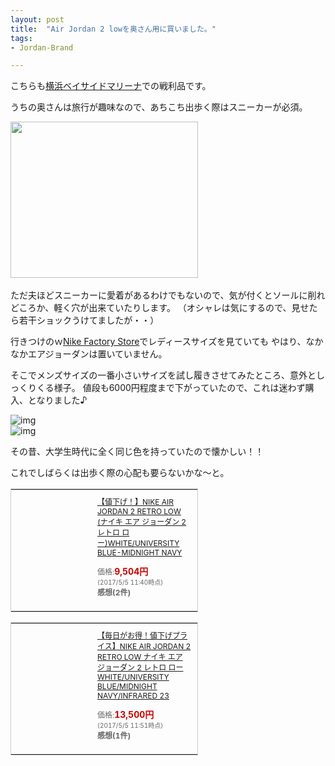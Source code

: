 ```yaml
---
layout: post
title:  "Air Jordan 2 lowを奥さん用に買いました。"
tags:
- Jordan-Brand

---
```

こちらも[横浜ベイサイドマリーナ](http://ybmarina.com)での戦利品です。

うちの奥さんは旅行が趣味なので、あちこち出歩く際はスニーカーが必須。

<a href="https://px.a8.net/svt/ejp?a8mat=2TIHV1+87WGFM+3LBA+609HT" target="_blank" rel="nofollow">
<img border="0" width="300" height="250" alt="" src="https://www25.a8.net/svt/bgt?aid=170504173497&wid=001&eno=01&mid=s00000016759001009000&mc=1"></a>
<img border="0" width="1" height="1" src="https://www12.a8.net/0.gif?a8mat=2TIHV1+87WGFM+3LBA+609HT" alt="">

ただ夫ほどスニーカーに愛着があるわけでもないので、気が付くとソールに削れどころか、軽く穴が出来ていたりします。
（オシャレは気にするので、見せたら若干ショックうけてましたが・・）

行きつけのｗ[Nike Factory Store](http://www.31op.com/yokohama/shop/yok21010.html)でレディースサイズを見ていても
やはり、なかなかエアジョーダンは置いていません。

そこでメンズサイズの一番小さいサイズを試し履きさせてみたところ、意外としっくりくる様子。
値段も6000円程度まで下がっていたので、これは迷わず購入、となりました♪

![img](https://watarusuzuki.github.io/images/myshoes/IMG_0568.JPG)  
![img](https://watarusuzuki.github.io/images/myshoes/IMG_0569.JPG)  

その昔、大学生時代に全く同じ色を持っていたので懐かしい！！

これでしばらくは出歩く際の心配も要らないかな～と。

<table cellpadding="0" cellspacing="0" border="0" style=" border:1px solid #ccc; width:300px;"><tr style="border-style:none;"><td style="vertical-align:top; border-style:none; padding:10px; width:108px;"><a href="https://rpx.a8.net/svt/ejp?a8mat=2HSPW2+9XTJCI+2HOM+BWGDT&rakuten=y&a8ejpredirect=http%3A%2F%2Fhb.afl.rakuten.co.jp%2Fhgc%2Fg00qek54.2bo11c68.g00qek54.2bo12d0b%2Fa15082587770_2HSPW2_9XTJCI_2HOM_BWGDT%3Fpc%3Dhttp%253A%252F%252Fitem.rakuten.co.jp%252Fdolkick%252F832819-107%252F%26m%3Dhttp%253A%252F%252Fm.rakuten.co.jp%252Fdolkick%252Fi%252F10005236%252F" target="_blank" rel="nofollow"><img border="0" alt="" src="http://thumbnail.image.rakuten.co.jp/@0_mall/dolkick/cabinet/03527087/imgrc0067262719.jpg?_ex=128x128" /></a></td><td style="font-size:12px; vertical-align:middle; border-style:none; padding:10px;"><p style="padding:0; margin:0;"><a href="https://rpx.a8.net/svt/ejp?a8mat=2HSPW2+9XTJCI+2HOM+BWGDT&rakuten=y&a8ejpredirect=http%3A%2F%2Fhb.afl.rakuten.co.jp%2Fhgc%2Fg00qek54.2bo11c68.g00qek54.2bo12d0b%2Fa15082587770_2HSPW2_9XTJCI_2HOM_BWGDT%3Fpc%3Dhttp%253A%252F%252Fitem.rakuten.co.jp%252Fdolkick%252F832819-107%252F%26m%3Dhttp%253A%252F%252Fm.rakuten.co.jp%252Fdolkick%252Fi%252F10005236%252F" target="_blank" rel="nofollow">【値下げ！】NIKE AIR JORDAN 2 RETRO LOW (ナイキ エア ジョーダン 2 レトロ ロー)WHITE/UNIVERSITY BLUE-MIDNIGHT NAVY</a></p><p style="color:#666; margin-top:5px line-height:1.5;">価格:<span style="font-size:14px; color:#C00; font-weight:bold;">9,504円</span><br/><span style="font-size:10px; font-weight:normal;">(2017/5/5 11:40時点)</span><br/><span style="font-weight:bold;">感想(2件)</span></p></td></tr></table>

<table cellpadding="0" cellspacing="0" border="0" style=" border:1px solid #ccc; width:300px;"><tr style="border-style:none;"><td style="vertical-align:top; border-style:none; padding:10px; width:108px;"><a href="https://rpx.a8.net/svt/ejp?a8mat=2HSPW2+9XTJCI+2HOM+BWGDT&rakuten=y&a8ejpredirect=http%3A%2F%2Fhb.afl.rakuten.co.jp%2Fhgc%2Fg00q2mf4.2bo115e2.g00q2mf4.2bo12c7a%2Fa15082587770_2HSPW2_9XTJCI_2HOM_BWGDT%3Fpc%3Dhttp%253A%252F%252Fitem.rakuten.co.jp%252Flowtex%252F832819-107%252F%26m%3Dhttp%253A%252F%252Fm.rakuten.co.jp%252Flowtex%252Fi%252F10337756%252F" target="_blank" rel="nofollow"><img border="0" alt="" src="http://thumbnail.image.rakuten.co.jp/@0_mall/lowtex/cabinet/airjordan04/832819-107.jpg?_ex=128x128" /></a></td><td style="font-size:12px; vertical-align:middle; border-style:none; padding:10px;"><p style="padding:0; margin:0;"><a href="https://rpx.a8.net/svt/ejp?a8mat=2HSPW2+9XTJCI+2HOM+BWGDT&rakuten=y&a8ejpredirect=http%3A%2F%2Fhb.afl.rakuten.co.jp%2Fhgc%2Fg00q2mf4.2bo115e2.g00q2mf4.2bo12c7a%2Fa15082587770_2HSPW2_9XTJCI_2HOM_BWGDT%3Fpc%3Dhttp%253A%252F%252Fitem.rakuten.co.jp%252Flowtex%252F832819-107%252F%26m%3Dhttp%253A%252F%252Fm.rakuten.co.jp%252Flowtex%252Fi%252F10337756%252F" target="_blank" rel="nofollow">【毎日がお得！値下げプライス】NIKE AIR JORDAN 2 RETRO LOW ナイキ エア ジョーダン 2 レトロ ロー WHITE/UNIVERSITY BLUE/MIDNIGHT NAVY/INFRARED 23</a></p><p style="color:#666; margin-top:5px line-height:1.5;">価格:<span style="font-size:14px; color:#C00; font-weight:bold;">13,500円</span><br/><span style="font-size:10px; font-weight:normal;">(2017/5/5 11:51時点)</span><br/><span style="font-weight:bold;">感想(1件)</span></p></td></tr></table>
<img border="0" width="1" height="1" src="https://www16.a8.net/0.gif?a8mat=2HSPW2+9XTJCI+2HOM+BWGDT" alt="">

